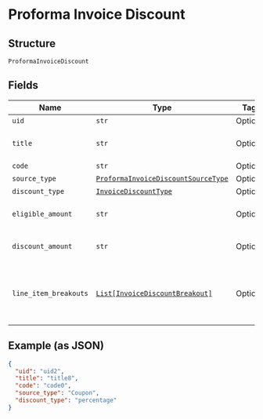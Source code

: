 
# Proforma Invoice Discount

## Structure

`ProformaInvoiceDiscount`

## Fields

| Name | Type | Tags | Description |
|  --- | --- | --- | --- |
| `uid` | `str` | Optional | - |
| `title` | `str` | Optional | **Constraints**: *Minimum Length*: `1` |
| `code` | `str` | Optional | - |
| `source_type` | [`ProformaInvoiceDiscountSourceType`](../../doc/models/proforma-invoice-discount-source-type.md) | Optional | - |
| `discount_type` | [`InvoiceDiscountType`](../../doc/models/invoice-discount-type.md) | Optional | - |
| `eligible_amount` | `str` | Optional | **Constraints**: *Minimum Length*: `1` |
| `discount_amount` | `str` | Optional | **Constraints**: *Minimum Length*: `1` |
| `line_item_breakouts` | [`List[InvoiceDiscountBreakout]`](../../doc/models/invoice-discount-breakout.md) | Optional | **Constraints**: *Minimum Items*: `1`, *Unique Items Required* |

## Example (as JSON)

```json
{
  "uid": "uid2",
  "title": "title8",
  "code": "code0",
  "source_type": "Coupon",
  "discount_type": "percentage"
}
```

